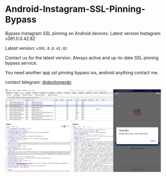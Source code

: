 # Android-Instagram-SSL-Pinning-Bypass
Bypass Instagram SSL pinning on Android devices. Latest version Instagram v391.0.0.42.82

Latest version: `v391.0.0.42.82`

Contact us for the latest version.
Always active and up-to-date SSL pinning bypass service.

You need another app ssl pinning bypass ios, android anything contact me.  

contact telegram: [@derdomerdo](https://t.me/derdomerdo)

![Instagram Android APK SSL Bypass](https://raw.githubusercontent.com/merdw/Android-Instagram-SSL-Pinning-Bypass/refs/heads/main/Insta391.png)
